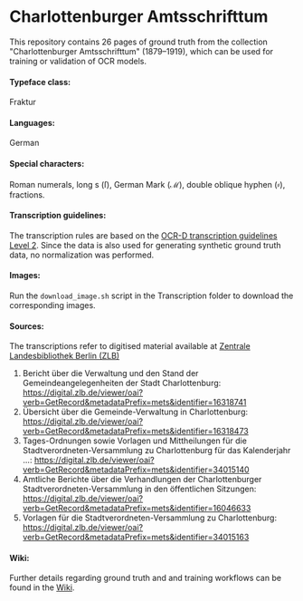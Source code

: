 # Charlottenburger Amtsschrifttum
This repository contains 26 pages of ground truth from the collection "Charlottenburger Amtsschrifttum" (1879–1919), which can be used for training or validation of OCR models.

#### Typeface class:
Fraktur

#### Languages:
German

#### Special characters:
Roman numerals, long s (ſ), German Mark (ℳ), double oblique hyphen (⸗), fractions.

#### Transcription guidelines:
The transcription rules are based on the [OCR-D transcription guidelines Level 2](https://ocr-d.de/en/gt-guidelines/trans/level_2_2.html). Since the data is also used for generating synthetic ground truth data, no normalization was performed.

#### Images:
Run the `download_image.sh` script in the Transcription folder to download the corresponding images.

#### Sources:
The transcriptions refer to digitised material available at [Zentrale Landesbibliothek Berlin (ZLB)](https://digital.zlb.de)
1) Bericht über die Verwaltung und den Stand der Gemeindeangelegenheiten der Stadt Charlottenburg: https://digital.zlb.de/viewer/oai?verb=GetRecord&metadataPrefix=mets&identifier=16318741
2) Übersicht über die Gemeinde-Verwaltung in Charlottenburg: https://digital.zlb.de/viewer/oai?verb=GetRecord&metadataPrefix=mets&identifier=16318473
3) Tages-Ordnungen sowie Vorlagen und Mittheilungen für die Stadtverordneten-Versammlung zu Charlottenburg für das Kalenderjahr ...: https://digital.zlb.de/viewer/oai?verb=GetRecord&metadataPrefix=mets&identifier=34015140
4) Amtliche Berichte über die Verhandlungen der Charlottenburger Stadtverordneten-Versammlung in den öffentlichen Sitzungen: https://digital.zlb.de/viewer/oai?verb=GetRecord&metadataPrefix=mets&identifier=16046633
5) Vorlagen für die Stadtverordneten-Versammlung zu Charlottenburg: https://digital.zlb.de/viewer/oai?verb=GetRecord&metadataPrefix=mets&identifier=34015163

#### Wiki:
Further details regarding ground truth and and training workflows can be found in the [Wiki](https://github.com/UB-Mannheim/charlottenburger-amtsschrifttum/wiki).
